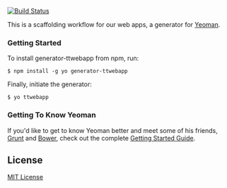 [![Build Status](https://travis-ci.org/times/generator-ttwebapp.png?branch=master)](https://travis-ci.org/times/generator-ttwebapp)

This is a scaffolding workflow for our web apps, a generator for [Yeoman](http://yeoman.io).

### Getting Started

To install generator-ttwebapp from npm, run:

```
$ npm install -g yo generator-ttwebapp
```

Finally, initiate the generator:

```
$ yo ttwebapp
```

### Getting To Know Yeoman

If you'd like to get to know Yeoman better and meet some of his friends, [Grunt](http://gruntjs.com) and [Bower](http://bower.io), check out the complete [Getting Started Guide](https://github.com/yeoman/yeoman/wiki/Getting-Started).


## License

[MIT License](http://en.wikipedia.org/wiki/MIT_License)
